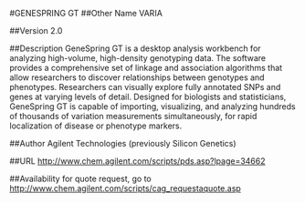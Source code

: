 #GENESPRING GT
##Other Name
VARIA

##Version
2.0

##Description
GeneSpring GT is a desktop analysis workbench for analyzing high-volume, high-density genotyping data. The software provides a comprehensive set of linkage and association algorithms that allow researchers to discover relationships between genotypes and phenotypes. Researchers can visually explore fully annotated SNPs and genes at varying levels of detail. Designed for biologists and statisticians, GeneSpring GT is capable of importing, visualizing, and analyzing hundreds of thousands of variation measurements simultaneously, for rapid localization of disease or phenotype markers.

##Author
Agilent Technologies (previously Silicon Genetics)

##URL
http://www.chem.agilent.com/scripts/pds.asp?lpage=34662

##Availability
for quote request, go to http://www.chem.agilent.com/scripts/cag_requestaquote.asp

